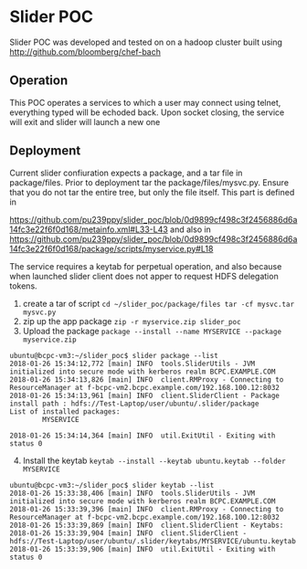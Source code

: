 # Slider POC
Slider POC was developed and tested on on a hadoop cluster built using http://github.com/bloomberg/chef-bach

## Operation
This POC operates a services to which a user may connect using telnet, everything typed will be echoded back.  Upon socket closing, the service will exit and slider will launch a new one

## Deployment
Current slider confiuration expects a package, and a tar file in package/files.  Prior to deployment tar the package/files/mysvc.py.  Ensure that you do not tar the entire tree, but only the file itself.  This part is defined in 

https://github.com/pu239ppy/slider_poc/blob/0d9899cf498c3f2456886d6a14fc3e22f6f0d168/metainfo.xml#L33-L43
and also in https://github.com/pu239ppy/slider_poc/blob/0d9899cf498c3f2456886d6a14fc3e22f6f0d168/package/scripts/myservice.py#L18

The service requires a keytab for perpetual operation, and also because when launched slider client does not apper to request HDFS delegation tokens.

1. create a tar of script `cd ~/slider_poc/package/files tar -cf mysvc.tar mysvc.py`
2. zip up the app package `zip -r myservice.zip slider_poc`
3. Upload the package `package --install --name MYSERVICE --package myservice.zip`
````
ubuntu@bcpc-vm3:~/slider_poc$ slider package --list
2018-01-26 15:34:12,772 [main] INFO  tools.SliderUtils - JVM initialized into secure mode with kerberos realm BCPC.EXAMPLE.COM
2018-01-26 15:34:13,826 [main] INFO  client.RMProxy - Connecting to ResourceManager at f-bcpc-vm2.bcpc.example.com/192.168.100.12:8032
2018-01-26 15:34:13,961 [main] INFO  client.SliderClient - Package install path : hdfs://Test-Laptop/user/ubuntu/.slider/package
List of installed packages:
        MYSERVICE

2018-01-26 15:34:14,364 [main] INFO  util.ExitUtil - Exiting with status 0
````
4. Install the keytab `keytab --install --keytab ubuntu.keytab --folder MYSERVICE`
````
ubuntu@bcpc-vm3:~/slider_poc$ slider keytab --list
2018-01-26 15:33:38,406 [main] INFO  tools.SliderUtils - JVM initialized into secure mode with kerberos realm BCPC.EXAMPLE.COM
2018-01-26 15:33:39,396 [main] INFO  client.RMProxy - Connecting to ResourceManager at f-bcpc-vm2.bcpc.example.com/192.168.100.12:8032
2018-01-26 15:33:39,869 [main] INFO  client.SliderClient - Keytabs:
2018-01-26 15:33:39,904 [main] INFO  client.SliderClient -      hdfs://Test-Laptop/user/ubuntu/.slider/keytabs/MYSERVICE/ubuntu.keytab
2018-01-26 15:33:39,906 [main] INFO  util.ExitUtil - Exiting with status 0
````
